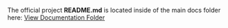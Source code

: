 The official project **README.md** is located inside of the main docs folder here:
[View Documentation Folder](./docs/)
